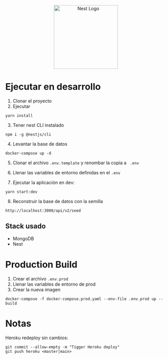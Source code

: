 <p align="center">
  <a href="http://nestjs.com/" target="blank"><img src="https://nestjs.com/img/logo-small.svg" width="200" alt="Nest Logo" /></a>
</p>

# Ejecutar en desarrollo
1. Clonar el proyecto
2. Ejecutar
```
yarn install
```
3. Tener nest CLI instalado
```
npm i -g @nestjs/cli
```
4. Levantar la base de datos
```
docker-compose up -d
```

5. Clonar el archivo ```.env.template``` y renombar la copia a ```
.env```

6. Llenar las variables de entorno definidas en el ```.env```

7. Ejecutar la aplicación en dev:
```
yarn start:dev
```

8. Reconstruir la base de datos con la semilla
```
http://localhost:3000/api/v2/seed
```

## Stack usado
* MongoDB
* Nest


# Production Build
1. Crear el archivo ```.env.prod```
2. Llenar las variables de entorno de prod
3. Crear la nueva imagen
```
docker-compose -f docker-compose.prod.yaml --env-file .env.prod up --build
```



# Notas
Heroku redeploy sin cambios:
```
git commit --allow-empty -m "Tigger Heroku deploy"
git push heroku <master|main>
```

